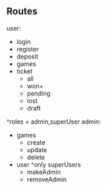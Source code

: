 ## Routes

user:

- login
- register
- deposit
- games
- ticket
  - all
  - won+
  - pending
  - lost
  - draft

^roles = admin,superUser
admin:

- games
  - create
  - update
  - delete
- user ^only superUsers
  - makeAdmin
  - removeAdmin
